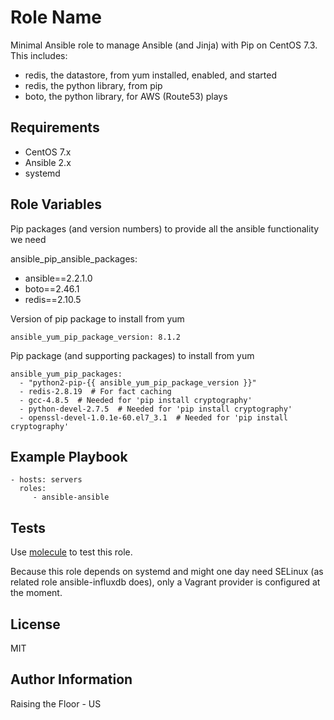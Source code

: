Role Name
=========

Minimal Ansible role to manage Ansible (and Jinja) with Pip on CentOS 7.3. This includes:

  * redis, the datastore, from yum installed, enabled, and started
  * redis, the python library, from pip
  * boto, the python library, for AWS (Route53) plays

Requirements
------------

 * CentOS 7.x
 * Ansible 2.x
 * systemd

Role Variables
--------------
Pip packages (and version numbers) to provide all the ansible functionality we need

ansible_pip_ansible_packages:
  - ansible==2.2.1.0
  - boto==2.46.1
  - redis==2.10.5

Version of pip package to install from yum

    ansible_yum_pip_package_version: 8.1.2

Pip package (and supporting packages) to install from yum

    ansible_yum_pip_packages:
      - "python2-pip-{{ ansible_yum_pip_package_version }}"
      - redis-2.8.19  # For fact caching
      - gcc-4.8.5  # Needed for 'pip install cryptography'
      - python-devel-2.7.5  # Needed for 'pip install cryptography'
      - openssl-devel-1.0.1e-60.el7_3.1  # Needed for 'pip install cryptography'

Example Playbook
----------------

    - hosts: servers
      roles:
         - ansible-ansible

Tests
-----

Use [molecule](https://github.com/metacloud/molecule) to test this role.

Because this role depends on systemd and might one day need SELinux (as related role ansible-influxdb does), only a Vagrant provider is configured at the moment.

License
-------

MIT

Author Information
------------------

Raising the Floor - US
